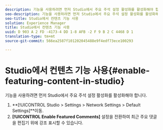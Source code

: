 ```yaml
---
description: 기능을 사용하려면 먼저 Studio에서 주요 주석 설정 활성화를 활성화해야 합니다.
seo-description: 기능을 사용하려면 먼저 Studio에서 주요 주석 설정 활성화를 활성화해야 합니다.
seo-title: Studio에서 컨텐츠 기능 사용
solution: Experience Manager
title: Studio에서 컨텐츠 기능 사용
uuid: D 903 A 2 FD -4173-4 DD 1-8 AFB -2 F 9 B 2 C 4468 D 1
translation-type: tm+mt
source-git-commit: 566ea2587f101202045488e9f4edf73ece100293

---
```



# Studio에서 컨텐츠 기능 사용{#enable-featuring-content-in-studio}

기능을 사용하려면 먼저 Studio에서 주요 주석 설정 활성화를 활성화해야 합니다.

1. **[!UICONTROL Studio > Settings > Network Settings > Default Settings]**이동.
1. **[!UICONTROL Enable Featured Comments]** 설정을 전환하여 최근 주요 댓글을 편집기 위에 강조 표시할 수 있습니다.
